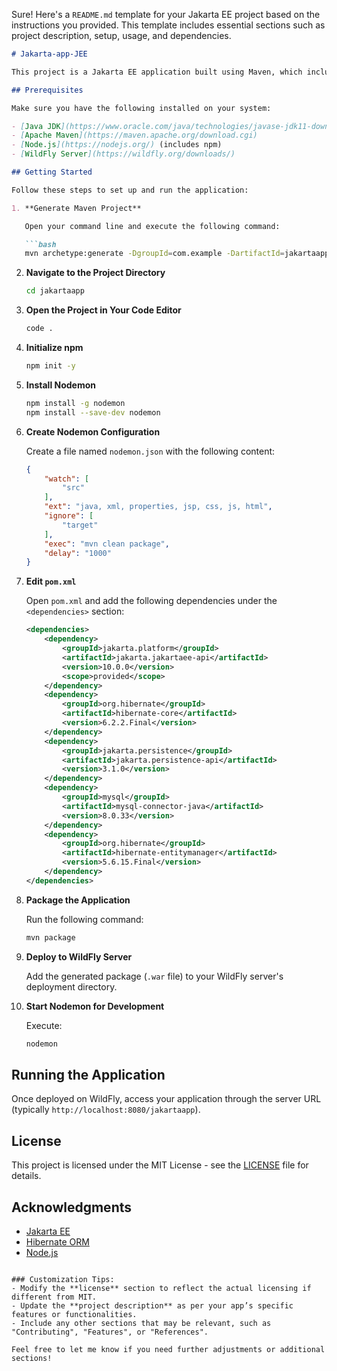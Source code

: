 Sure! Here's a `README.md` template for your Jakarta EE project based on the instructions you provided. This template includes essential sections such as project description, setup, usage, and dependencies.

```markdown
# Jakarta-app-JEE

This project is a Jakarta EE application built using Maven, which includes support for Hibernate and MySQL for database management. It uses **Nodemon** for automatic reloading during development.

## Prerequisites

Make sure you have the following installed on your system:

- [Java JDK](https://www.oracle.com/java/technologies/javase-jdk11-downloads.html) (version compatible with Jakarta EE)
- [Apache Maven](https://maven.apache.org/download.cgi)
- [Node.js](https://nodejs.org/) (includes npm)
- [WildFly Server](https://wildfly.org/downloads/)

## Getting Started

Follow these steps to set up and run the application:

1. **Generate Maven Project**

   Open your command line and execute the following command:

   ```bash
   mvn archetype:generate -DgroupId=com.example -DartifactId=jakartaapp -DarchetypeArtifactId=maven-archetype-webapp -DinteractiveMode=false
   ```

2. **Navigate to the Project Directory**

   ```bash
   cd jakartaapp
   ```

3. **Open the Project in Your Code Editor**

   ```bash
   code .
   ```

4. **Initialize npm**

   ```bash
   npm init -y
   ```

5. **Install Nodemon**

   ```bash
   npm install -g nodemon
   npm install --save-dev nodemon
   ```

6. **Create Nodemon Configuration**

   Create a file named `nodemon.json` with the following content:

   ```json
   {
       "watch": [
           "src"
       ],
       "ext": "java, xml, properties, jsp, css, js, html",
       "ignore": [
           "target"
       ],
       "exec": "mvn clean package",
       "delay": "1000"
   }
   ```

7. **Edit `pom.xml`**

   Open `pom.xml` and add the following dependencies under the `<dependencies>` section:

   ```xml
   <dependencies>
       <dependency>
           <groupId>jakarta.platform</groupId>
           <artifactId>jakarta.jakartaee-api</artifactId>
           <version>10.0.0</version>
           <scope>provided</scope>
       </dependency>
       <dependency>
           <groupId>org.hibernate</groupId>
           <artifactId>hibernate-core</artifactId>
           <version>6.2.2.Final</version>
       </dependency>
       <dependency>
           <groupId>jakarta.persistence</groupId>
           <artifactId>jakarta.persistence-api</artifactId>
           <version>3.1.0</version>
       </dependency>
       <dependency>
           <groupId>mysql</groupId>
           <artifactId>mysql-connector-java</artifactId>
           <version>8.0.33</version>
       </dependency>
       <dependency>
           <groupId>org.hibernate</groupId>
           <artifactId>hibernate-entitymanager</artifactId>
           <version>5.6.15.Final</version>
       </dependency>
   </dependencies>
   ```

8. **Package the Application**

   Run the following command:

   ```bash
   mvn package
   ```

9. **Deploy to WildFly Server**

   Add the generated package (`.war` file) to your WildFly server's deployment directory.

10. **Start Nodemon for Development**

    Execute:

    ```bash
    nodemon
    ```

## Running the Application

Once deployed on WildFly, access your application through the server URL (typically `http://localhost:8080/jakartaapp`).

## License

This project is licensed under the MIT License - see the [LICENSE](LICENSE) file for details.

## Acknowledgments

- [Jakarta EE](https://jakarta.ee/)
- [Hibernate ORM](https://hibernate.org/orm/)
- [Node.js](https://nodejs.org/)
```

### Customization Tips:
- Modify the **license** section to reflect the actual licensing if different from MIT.
- Update the **project description** as per your app’s specific features or functionalities.
- Include any other sections that may be relevant, such as "Contributing", "Features", or "References". 

Feel free to let me know if you need further adjustments or additional sections!
